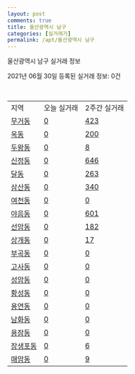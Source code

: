 ```yaml
---
layout: post
comments: true
title: 울산광역시 남구
categories: [실거래가]
permalink: /apt/울산광역시 남구
---
```


울산광역시 남구 실거래 정보

2021년 06월 30일 등록된 실거래 정보: 0건

<script type="text/javascript">
  google.charts.load('current', {'packages':['corechart']});
  google.charts.setOnLoadCallback(drawChart);

  function drawChart() {
    var data = google.visualization.arrayToDataTable([['거래일', '매매', '전월세', '전매'], ['21-02', 249, 245, 28], ['21-03', 296, 306, 44], ['21-04', 242, 278, 55], ['21-05', 366, 215, 43], ['21-06', 199, 123, 6]]);

    var options = {
      title: '최근 유형별 거래량 추이',
      legend: { position: 'bottom' }
    };

    var chart = new google.visualization.LineChart(document.getElementById('columnchart_material'));
    chart.draw(data, (options));
  }
</script>

<div id="columnchart_material" style="width: 95%; margin-left: -35px"></div>
<br>
<table class="sortable">
  <tr>
    <td>지역</td>
    <td>오늘 실거래</td>
    <td>2주간 실거래</td>
  </tr>

  
  <tr class="item">
    <td><a href="울산광역시 남구 무거동">무거동</a></td>
    <td><a href="울산광역시 남구 무거동">0</a></td>
    <td><a href="울산광역시 남구 무거동">423</a></td>
  </tr>
    

  <tr class="item">
    <td><a href="울산광역시 남구 옥동">옥동</a></td>
    <td><a href="울산광역시 남구 옥동">0</a></td>
    <td><a href="울산광역시 남구 옥동">200</a></td>
  </tr>
    

  <tr class="item">
    <td><a href="울산광역시 남구 두왕동">두왕동</a></td>
    <td><a href="울산광역시 남구 두왕동">0</a></td>
    <td><a href="울산광역시 남구 두왕동">8</a></td>
  </tr>
    

  <tr class="item">
    <td><a href="울산광역시 남구 신정동">신정동</a></td>
    <td><a href="울산광역시 남구 신정동">0</a></td>
    <td><a href="울산광역시 남구 신정동">646</a></td>
  </tr>
    

  <tr class="item">
    <td><a href="울산광역시 남구 달동">달동</a></td>
    <td><a href="울산광역시 남구 달동">0</a></td>
    <td><a href="울산광역시 남구 달동">263</a></td>
  </tr>
    

  <tr class="item">
    <td><a href="울산광역시 남구 삼산동">삼산동</a></td>
    <td><a href="울산광역시 남구 삼산동">0</a></td>
    <td><a href="울산광역시 남구 삼산동">340</a></td>
  </tr>
    

  <tr class="item">
    <td><a href="울산광역시 남구 여천동">여천동</a></td>
    <td><a href="울산광역시 남구 여천동">0</a></td>
    <td><a href="울산광역시 남구 여천동">0</a></td>
  </tr>
    

  <tr class="item">
    <td><a href="울산광역시 남구 야음동">야음동</a></td>
    <td><a href="울산광역시 남구 야음동">0</a></td>
    <td><a href="울산광역시 남구 야음동">601</a></td>
  </tr>
    

  <tr class="item">
    <td><a href="울산광역시 남구 선암동">선암동</a></td>
    <td><a href="울산광역시 남구 선암동">0</a></td>
    <td><a href="울산광역시 남구 선암동">182</a></td>
  </tr>
    

  <tr class="item">
    <td><a href="울산광역시 남구 상개동">상개동</a></td>
    <td><a href="울산광역시 남구 상개동">0</a></td>
    <td><a href="울산광역시 남구 상개동">17</a></td>
  </tr>
    

  <tr class="item">
    <td><a href="울산광역시 남구 부곡동">부곡동</a></td>
    <td><a href="울산광역시 남구 부곡동">0</a></td>
    <td><a href="울산광역시 남구 부곡동">0</a></td>
  </tr>
    

  <tr class="item">
    <td><a href="울산광역시 남구 고사동">고사동</a></td>
    <td><a href="울산광역시 남구 고사동">0</a></td>
    <td><a href="울산광역시 남구 고사동">0</a></td>
  </tr>
    

  <tr class="item">
    <td><a href="울산광역시 남구 성암동">성암동</a></td>
    <td><a href="울산광역시 남구 성암동">0</a></td>
    <td><a href="울산광역시 남구 성암동">0</a></td>
  </tr>
    

  <tr class="item">
    <td><a href="울산광역시 남구 황성동">황성동</a></td>
    <td><a href="울산광역시 남구 황성동">0</a></td>
    <td><a href="울산광역시 남구 황성동">0</a></td>
  </tr>
    

  <tr class="item">
    <td><a href="울산광역시 남구 용연동">용연동</a></td>
    <td><a href="울산광역시 남구 용연동">0</a></td>
    <td><a href="울산광역시 남구 용연동">0</a></td>
  </tr>
    

  <tr class="item">
    <td><a href="울산광역시 남구 남화동">남화동</a></td>
    <td><a href="울산광역시 남구 남화동">0</a></td>
    <td><a href="울산광역시 남구 남화동">0</a></td>
  </tr>
    

  <tr class="item">
    <td><a href="울산광역시 남구 용잠동">용잠동</a></td>
    <td><a href="울산광역시 남구 용잠동">0</a></td>
    <td><a href="울산광역시 남구 용잠동">0</a></td>
  </tr>
    

  <tr class="item">
    <td><a href="울산광역시 남구 장생포동">장생포동</a></td>
    <td><a href="울산광역시 남구 장생포동">0</a></td>
    <td><a href="울산광역시 남구 장생포동">6</a></td>
  </tr>
    

  <tr class="item">
    <td><a href="울산광역시 남구 매암동">매암동</a></td>
    <td><a href="울산광역시 남구 매암동">0</a></td>
    <td><a href="울산광역시 남구 매암동">9</a></td>
  </tr>
    


</table>


    